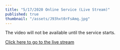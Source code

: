 ```yaml
---
title: "5/17/2020 Online Service (Live Stream)"
published: true
thumbnail: "/assets/J93hxt0rFsAmq.jpg"
---
```

The video will not be available until the service starts.

<a href="https://www.youtube.com/watch?v=bYTVJ7zXV-8&feature=youtu.be" download>Click here to go to the live stream</a>

